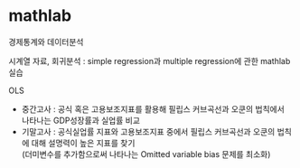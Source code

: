 # mathlab
경제통계와 데이터분석  

시계열 자료, 회귀분석 : simple regression과 multiple regression에 관한 mathlab 실습  

OLS  
  * 중간고사 : 공식 혹은 고용보조지표를 활용해 필립스 커브곡선과 오쿤의 법칙에서 나타나는 GDP성장률과 실업률 비교    
  * 기말고사 : 공식실업률 지표와 고용보조지표 중에서 필립스 커브곡선과 오쿤의 법칙에 대해 설명력이 높은 지표를 찾기    
      (더미변수를 추가함으로써 나타나는 Omitted variable bias 문제를 최소화)
